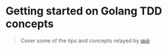 # Getting started on Golang TDD concepts

> Cover some of the tips and concepts relayed by [quii](https://github.com/quii/learn-go-with-tests/tree/master/hello-world)
